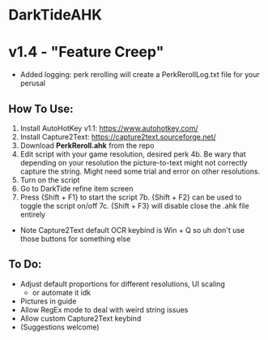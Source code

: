 # DarkTideAHK

# v1.4 - "Feature Creep"
- Added logging: perk rerolling will create a PerkRerollLog.txt file for your perusal

## How To Use:
1. Install AutoHotKey v1.1: https://www.autohotkey.com/
2. Install Capture2Text: https://capture2text.sourceforge.net/ 
3. Download **PerkReroll.ahk** from the repo
4. Edit script with your game resolution, desired perk
    4b. Be wary that depending on your resolution the picture-to-text might not correctly capture the string. Might need some trial and error on other resolutions.
5. Turn on the script
6. Go to DarkTide refine item screen
7. Press {Shift + F1} to start the script
    7b. {Shift + F2} can be used to toggle the script on/off
    7c. {Shift + F3} will disable close the .ahk file entirely

- Note Capture2Text default OCR keybind is Win + Q so uh don't use those buttons for something else

## To Do:
- Adjust default proportions for different resolutions, UI scaling
    - or automate it idk
- Pictures in guide
- Allow RegEx mode to deal with weird string issues
- Allow custom Capture2Text keybind
- (Suggestions welcome)
